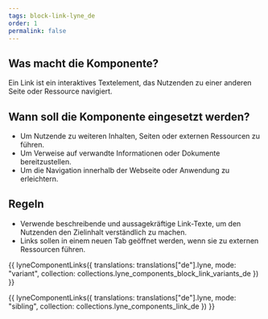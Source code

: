 ```yaml
---
tags: block-link-lyne_de
order: 1
permalink: false
---
```


## Was macht die Komponente?
Ein Link ist ein interaktives Textelement, das Nutzenden zu einer anderen Seite oder Ressource navigiert.

## Wann soll die Komponente eingesetzt werden?
* Um Nutzende zu weiteren Inhalten, Seiten oder externen Ressourcen zu führen.
* Um Verweise auf verwandte Informationen oder Dokumente bereitzustellen.
* Um die Navigation innerhalb der Webseite oder Anwendung zu erleichtern.

## Regeln
* Verwende beschreibende und aussagekräftige Link-Texte, um den Nutzenden den Zielinhalt verständlich zu machen.
* Links sollen in einem neuen Tab geöffnet werden, wenn sie zu externen Ressourcen führen.

{{ lyneComponentLinks({
  translations: translations["de"].lyne,
  mode: "variant",
  collection: collections.lyne_components_block_link_variants_de
}) }}

{{ lyneComponentLinks({
  translations: translations["de"].lyne,
  mode: "sibling",
  collection: collections.lyne_components_link_de
}) }}